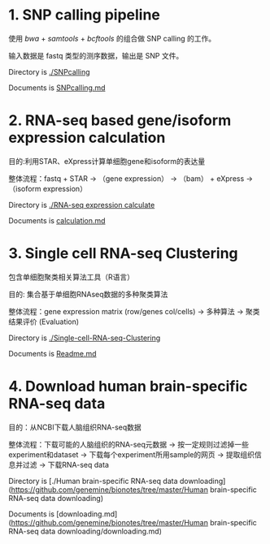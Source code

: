 
# 1. SNP calling pipeline

使用 *bwa* + *samtools* + *bcftools* 的组合做 SNP calling 的工作。

输入数据是 fastq 类型的测序数据，输出是 SNP 文件。

Directory is [./SNPcalling](https://github.com/genemine/bionotes/tree/master/SNPcalling)

Documents is [SNPcalling.md](https://github.com/genemine/bionotes/blob/master/SNPcalling/SNPcalling.md)



# 2. RNA-seq based gene/isoform expression calculation

目的:利用STAR、eXpress计算单细胞gene和isoform的表达量

整体流程：fastq + STAR → （gene expression）
                      → （bam） + eXpress → （isoform expression）

Directory is [./RNA-seq expression calculate](https://github.com/genemine/bionotes/tree/master/RNA-seq%20expression%20calculate)

Documents is [calculation.md](https://github.com/genemine/bionotes/blob/master/RNA-seq%20expression%20calculate/calculation.md)


# 3. Single cell RNA-seq Clustering
包含单细胞聚类相关算法工具（R语言）

目的: 集合基于单细胞RNAseq数据的多种聚类算法

整体流程：gene expression matrix (row/genes col/cells) → 多种算法 → 聚类结果评价 (Evaluation)

Directory is [./Single-cell-RNA-seq-Clustering](https://github.com/genemine/bionotes/tree/master/Single-cell-RNA-seq-Clustering)

Documents is [Readme.md](https://github.com/genemine/bionotes/blob/master/Single-cell-RNA-seq-Clustering/README.md)


# 4. Download human brain-specific RNA-seq data

目的：从NCBI下载人脑组织RNA-seq数据

整体流程：下载可能的人脑组织的RNA-seq元数据 → 按一定规则过滤掉一些experiment和dataset → 下载每个experiment所用sample的网页 → 提取组织信息并过滤 → 下载RNA-seq data

Directory is [./Human brain-specific RNA-seq data downloading](https://github.com/genemine/bionotes/tree/master/Human brain-specific RNA-seq data downloading)

Documents is [downloading.md](https://github.com/genemine/bionotes/tree/master/Human brain-specific RNA-seq data downloading/downloading.md)
